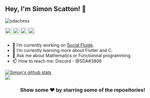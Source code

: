 ## Hey, I'm Simon Scatton! 👋

<p align="left"> <img src="https://komarev.com/ghpvc/?username=sdachess&label=Views&color=blue&style=plastic" alt="sdachess" /> </p>

<a href="https://www.linkedin.com/in/simon-scatton-b69a02159/">
  <img align="left" alt="Simon's Linkdein" width="22px" src="https://cdn.jsdelivr.net/npm/simple-icons@v3/icons/linkedin.svg" />
</a>
<a href="https://github.com/sdachess">
  <img align="left" alt="Simon's Github" width="22px" src="https://cdn.jsdelivr.net/npm/simple-icons@v3/icons/github.svg" />
</a>
<a href="https://www.youtube.com/channel/UCqxyo3QQ54CkNIPyCLrNpLg">
  <img align="left" alt="Simon's Youtube" width="22px" src="https://cdn.jsdelivr.net/npm/simple-icons@v3/icons/youtube.svg" />
</a>
<a href="https://www.twitch.tv/sdachess">
  <img align="left" alt="Simon's Twitch" width="22px" src="https://cdn.jsdelivr.net/npm/simple-icons@v3/icons/twitch.svg" />
</a>

<br/>
<br/>


- 🔭 I’m currently working on [Social Fluide](https://social-fluide.com/).
- 🌱 I’m currently learning more about Flutter and C.
- 💬 Ask me about Mathematics or Functionnal programming.
- 📫 How to reach me: Discord - @SDA#3806


<a href="https://github.com/sdachess">
 <img align="center" src="https://github-readme-stats.vercel.app/api?username=sdachess&show_icons=true&include_all_commits=true?count_private=true&line_height=27" alt="Simon's github stats"/>
</a>
<br/>
<a href="https://github.com/naturl-lang/naturL">
  <img align="center" src="https://github-readme-stats.vercel.app/api/pin/?username=naturl-lang&repo=naturL&theme=light" />
</a>

<div align="center">

### Show some ❤️ by starring some of the repositories!

</div>

